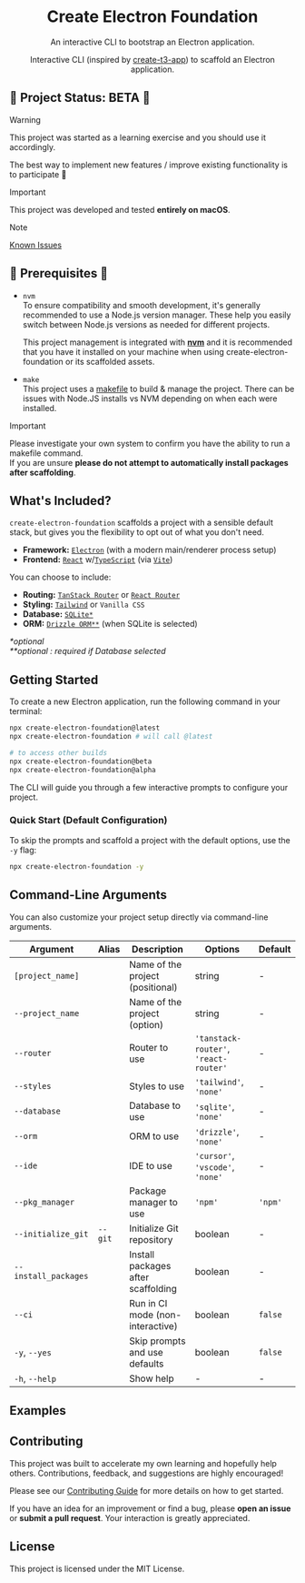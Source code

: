 <h1 align="center">Create Electron Foundation</h1>

<p align="center">
  An interactive CLI to bootstrap an Electron application.
</p>

<p align="center">
  Interactive CLI (inspired by <a href="https://github.com/t3-oss/create-t3-app">create-t3-app</a>) to scaffold an Electron application.
</p>

<!-- Optional: Add badges here later -->
<!-- <p align="center">
  <a href="..."><img alt="NPM Version" src="..."></a>
  <a href="..."><img alt="Build Status" src="..."></a>
  <a href="..."><img alt="License" src="..."></a>
</p> -->

## 🚧 Project Status: BETA 🚧

> [!WARNING]
>
> This project was started as a learning exercise and you should use it accordingly.
>
> The best way to implement new features / improve existing functionality is to participate 🙂

> [!IMPORTANT]
>
> This project was developed and tested **entirely on macOS**.

> [!NOTE]
>
> [Known Issues](https://github.com/MrT3313/CREATE-ELECTRON-FOUNDATION/issues?q=sort%3Aupdated-desc+is%3Aissue+is%3Aopen+%28label%3Abug+OR+type%3ABug%29)

## 👀 Prerequisites 👀

- `nvm`  
  To ensure compatibility and smooth development, it's generally recommended to use a Node.js version manager. These help you easily switch between Node.js versions as needed for different projects.

  This project management is integrated with [**nvm**](https://github.com/nvm-sh/nvm) and it is recommended that you have it installed on your machine when using create-electron-foundation or its scaffolded assets.

- `make`  
  This project uses a [makefile](https://opensource.com/article/18/8/what-how-makefile) to build & manage the project. There can be issues with Node.JS installs vs NVM depending on when each were installed.

> [!IMPORTANT]
>
> Please investigate your own system to confirm you have the ability to run a makefile command.  
> If you are unsure **please do not attempt to automatically install packages after scaffolding**.

## What's Included?

`create-electron-foundation` scaffolds a project with a sensible default stack, but gives you the flexibility to opt out of what you don't need.

- **Framework:** [`Electron`](https://www.electronjs.org/) (with a modern main/renderer process setup)
- **Frontend:** [`React`](https://react.dev/) w/[`TypeScript`](https://www.typescriptlang.org/) (via [`Vite`](https://vitejs.dev/))

You can choose to include:

- **Routing:** [`TanStack Router`](https://tanstack.com/router) or [`React Router`](https://reactrouter.com/)
- **Styling:** [`Tailwind`](https://tailwindcss.com/) or `Vanilla CSS`
- **Database:** [`SQLite*`](https://www.sqlite.org/index.html)
- **ORM:** [`Drizzle ORM**`](https://orm.drizzle.team/) (when SQLite is selected)

_\*optional_  
_\*\*optional : required if Database selected_

## Getting Started

To create a new Electron application, run the following command in your terminal:

```bash
npx create-electron-foundation@latest
npx create-electron-foundation # will call @latest

# to access other builds
npx create-electron-foundation@beta
npx create-electron-foundation@alpha
```

The CLI will guide you through a few interactive prompts to configure your project.

### Quick Start (Default Configuration)

To skip the prompts and scaffold a project with the default options, use the `-y` flag:

```bash
npx create-electron-foundation -y
```

## Command-Line Arguments

You can also customize your project setup directly via command-line arguments.

| Argument             | Alias   | Description                        | Options                               | Default |
| -------------------- | ------- | ---------------------------------- | ------------------------------------- | ------- |
| `[project_name]`     |         | Name of the project (positional)   | string                                | -       |
| `--project_name`     |         | Name of the project (option)       | string                                | -       |
| `--router`           |         | Router to use                      | `'tanstack-router'`, `'react-router'` | -       |
| `--styles`           |         | Styles to use                      | `'tailwind'`, `'none'`                | -       |
| `--database`         |         | Database to use                    | `'sqlite'`, `'none'`                  | -       |
| `--orm`              |         | ORM to use                         | `'drizzle'`, `'none'`                 | -       |
| `--ide`              |         | IDE to use                         | `'cursor'`, `'vscode'`, `'none'`      | -       |
| `--pkg_manager`      |         | Package manager to use             | `'npm'`                               | `'npm'` |
| `--initialize_git`   | `--git` | Initialize Git repository          | boolean                               | -       |
| `--install_packages` |         | Install packages after scaffolding | boolean                               | -       |
| `--ci`               |         | Run in CI mode (non-interactive)   | boolean                               | `false` |
| `-y`, `--yes`        |         | Skip prompts and use defaults      | boolean                               | `false` |
| `-h`, `--help`       |         | Show help                          | -                                     | -       |

## Examples

## Contributing

This project was built to accelerate my own learning and hopefully help others. Contributions, feedback, and suggestions are highly encouraged!

Please see our [Contributing Guide](CONTRIBUTING.md) for more details on how to get started.

If you have an idea for an improvement or find a bug, please **open an issue** or **submit a pull request**. Your interaction is greatly appreciated.

## License

This project is licensed under the MIT License.
